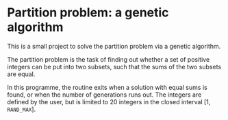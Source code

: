 # Partition problem: a genetic algorithm
This is a small project to solve the partition problem via a genetic algorithm.

The partition problem is the task of finding out whether a set of positive integers can be put into two subsets,
such that the sums of the two subsets are equal.

In this programme, the routine exits when a solution with equal sums is found, or when the number of generations runs out.
The integers are defined by the user, but is limited to 20 integers in the closed interval [1, `RAND_MAX`].
